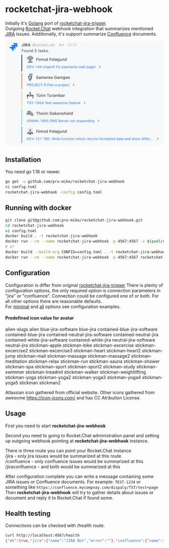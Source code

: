 rocketchat-jira-webhook
=======================
Initially it's [Golang](https://golang.org/) port of [rocketchat-jira-trigger](https://github.com/gustavkarlsson/rocketchat-jira-trigger).  
Outgoing [Rocket.Chat](https://rocket.chat) webhook integration that summarizes mentioned 
[JIRA](https://www.atlassian.com/software/jira) issues.
Additionally, it's support summarize [Confluence](https://www.atlassian.com/software/confluence) documents.

![Example](examples/example.png)

Installation
------------
You need go 1.16 or newer.

```bash
go get -u github.com/pru-mike/rocketchat-jira-webhook
vi config.toml
rocketchat-jira-webhook -config config.toml
```

Running with docker
-------------------

```bash
git clone git@github.com:pru-mike/rocketchat-jira-webhook.git
cd rocketchat-jira-webhook
vi config.toml
docker build . -t rocketchat-jira-webhook
docker run --rm --name rocketchat-jira-webhook -p 4567:4567 -v $(pwd)/config.toml:/etc/rocketchat-jira-webhook/config.toml rocketchat-jira-webhook
# or
docker build --build-arg CONFIG=config.toml . -t rocketchat-jira-webhook
docker run --rm --name rocketchat-jira-webhook -p 4567:4567 rocketchat-jira-webhook
```

Configuration
-------------
Configuration is differ from original [rocketchat-jira-trigger](https://github.com/gustavkarlsson/rocketchat-jira-trigger)
There is plenty of configuration options, the only required option is connection parameters in "jira" or "confluence". Connection could be configured one of or both.
For all other options there are reasonable defaults.  
For [minimal](examples/minimal.toml)
and [all](examples/everything.toml) 
options see configuration examples.

#### Predefined icon value for avatar

alien-slugs alien blue-jira-software blue-jira contained-blue-jira-software contained-blue-jira 
contained-neutral-jira-software contained-neutral-jira contained-white-jira-software contained-white-jira 
neutral-jira-software neutral-jira stickman-apple stickman-bike stickman-excercise
stickman-excercise2 stickman-excercise3 stickman-heart stickman-heart2 stickman-jump stickman-mail stickman-massage
stickman-massage2 stickman-meditation stickman-relax stickman-run stickman-sauna stickman-shower stickman-spa
stickman-sport stickman-sport2 stickman-study stickman-swimmer stickman-treadmil stickman-walker
stickman-weightlifting stickman-yoga stickman-yoga2 stickman-yoga3 stickman-yoga4 stickman-yoga5
stickman stickman2

Atlassian icon gathered from official website. Other icons gathered from awesome https://icon-icons.com/ and has CC Atribution License.

Usage
-----
First you need to start **rocketchat-jira-webhook**

Second you need to going to Rocket.Chat administration panel and setting up outgoing webhook pointing 
at **rocketchat-jira-webhook** instance.  

There is three route you can point your Rocket.Chat instance  
/jira - only jira issues would be summarized at this route  
/confluence - only confluence issues would be summarized at this  
/jiraconfluence - and both would be summarized at this

After configuration complete you can write a message containing some JIRA issues or Confluence documents. For example: `TEST-1234` 
or something like `https://confluence.mycompnay.com/dispaly/TST/test+page`
Then **rocketchat-jira-webhook** will try to gather details about issues or document and reply it to Rocket.Chat if found some.

Health testing
--------------
Connections can be checked with /health route.  

```bash
curl http://localhost:4567/health
{"ok":true,"jira":{"name":"JIRA Bot","error":""},"confluence":{"name":"Confluence Bot","error":""}}
```
